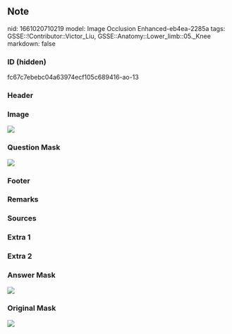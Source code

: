 ## Note
nid: 1661020710219
model: Image Occlusion Enhanced-eb4ea-2285a
tags: GSSE::!Contributor::Victor_Liu, GSSE::Anatomy::Lower_limb::05._Knee
markdown: false

### ID (hidden)
fc67c7ebebc04a63974ecf105c689416-ao-13

### Header


### Image
<img src="tmpctbo768z.png">

### Question Mask
<img src="fc67c7ebebc04a63974ecf105c689416-ao-13-Q.svg">

### Footer


### Remarks


### Sources


### Extra 1


### Extra 2


### Answer Mask
<img src="fc67c7ebebc04a63974ecf105c689416-ao-13-A.svg">

### Original Mask
<img src="fc67c7ebebc04a63974ecf105c689416-ao-O.svg">
